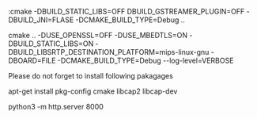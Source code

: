 :cmake -DBUILD_STATIC_LIBS=OFF DBUILD_GSTREAMER_PLUGIN=OFF -DBUILD_JNI=FLASE -DCMAKE_BUILD_TYPE=Debug  ..

cmake .. -DUSE_OPENSSL=OFF -DUSE_MBEDTLS=ON -DBUILD_STATIC_LIBS=ON  -DBUILD_LIBSRTP_DESTINATION_PLATFORM=mips-linux-gnu -DBOARD=FILE -DCMAKE_BUILD_TYPE=Debug --log-level=VERBOSE 

Please do not forget to install following pakagages

apt-get install pkg-config cmake libcap2 libcap-dev



python3 -m http.server 8000
 

